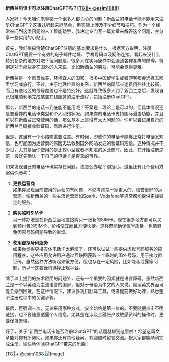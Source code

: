 **新西兰电话卡可以注册ChatGPT吗？[[TG💪+ @esim1088](https://t.me/s/esim1088)]**

大家好！今天咱们来聊聊一个很多人都关心的问题：新西兰的电话卡能不能用来注册ChatGPT？这事儿听起来挺简单，但实际上涉及不少细节和技巧。作为一个经常被问到这类问题的人工智能助手，我决定专门写一篇文章来解答这个问题，并分享一些实用的小贴士。

首先，我们得搞清楚ChatGPT注册的基本要求是什么。根据官方说明，注册ChatGPT需要一个有效的电子邮件地址、手机号码以及网络连接。看起来没什么特别复杂的地方对吧？但问题是，很多人在实际操作中会遇到各种各样的障碍。特别是对于那些身在国外的人来说，比如新西兰的朋友，可能会觉得更难。

新西兰是一个风景优美、环境宜人的国家，很多中国留学生或者游客都会选择去那里学习或旅行。不过，由于地理位置的关系，新西兰的国际长途费用往往比较高，而且有些地区的信号覆盖也不是特别好。这就导致很多人到了新西兰之后，发现自己很难顺利地完成某些在线服务的注册流程，包括注册ChatGPT。

那么，新西兰的电话卡到底能不能用呢？答案是：理论上是可以的，但具体情况还是要看你的电话卡类型和个人网络状况。如果你的电话卡支持国际漫游功能，并且可以在新西兰正常使用的话，那么基本上是没有太大问题的。你可以尝试用自己的新西兰号码接收验证码，然后进行注册。

但是，这里有一个小陷阱需要注意。有时候，即使你的电话卡能够正常打电话发短信，也可能因为运营商的原因无法收到国外网站发送的验证码短信。这种情况并不少见，尤其是当你使用的是比较小型或者不知名的运营商时。因此，在开始注册之前，最好先确认一下自己的电话卡是否真的可靠。

如果发现自己的电话卡确实存在问题，该怎么办呢？别担心，这里还有几个备用方案供你参考：

1. **更换运营商**  
   如果你发现当前使用的运营商有问题，不妨考虑换一家更大的、信誉更好的运营商。像新西兰的一些主流运营商如Spark、Vodafone等通常都能提供更加稳定的服务。

2. **购买临时SIM卡**  
   另一种办法是在新西兰当地直接购买一张新的SIM卡。现在很多地方都可以买到预付费的SIM卡，价格便宜而且方便快捷。这样既能确保信号质量，也能避免因原号码问题导致的麻烦。

3. **使用虚拟号码服务**  
   如果你觉得更换实体电话卡太麻烦了，还可以试试一些提供虚拟号码服务的应用程序。这些应用允许用户通过互联网获取一个临时的国外号码，用于接收验证码。虽然这种方法听起来很方便，但也存在一定风险，比如隐私泄露等问题，所以一定要谨慎选择正规平台。

除了以上提到的技术层面的问题外，还有一个重要的因素就是语言障碍。虽然新西兰是一个以英语为主流语言的国家，但对于母语为中文的人来说，阅读英文界面可能会感到困难。在这种情况下，建议多利用翻译工具，或者提前做好功课，熟悉整个注册过程中的关键步骤。

最后，再强调一次，无论采用哪种方式，安全始终是第一位的。不要随便点击不明链接，也不要随意透露个人信息。尤其是在涉及金融账户或敏感资料的操作时，更要保持警惕。

好了，关于“新西兰电话卡能否注册ChatGPT”的话题就聊到这里啦！希望这篇文章能对你有所帮助。如果你还有其他疑问，欢迎随时留言交流。祝大家都能顺利完成注册，愉快地体验ChatGPT带来的乐趣！

[[TG💪+ @esim1088](https://t.me/s/esim1088) ![Image](https://i.postimg.cc/4NQfJmqS/Snipaste-2025-05-13-00-14-12.png)]